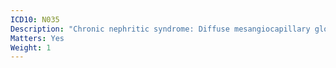 ```yaml
---
ICD10: N035
Description: "Chronic nephritic syndrome: Diffuse mesangiocapillary glomerulonephritis"
Matters: Yes
Weight: 1
---
```

